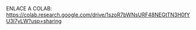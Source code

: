 ENLACE A COLAB: https://colab.research.google.com/drive/1szoR7bWNsURF48NEGtTN3H0fYU3l7yLW?usp=sharing
